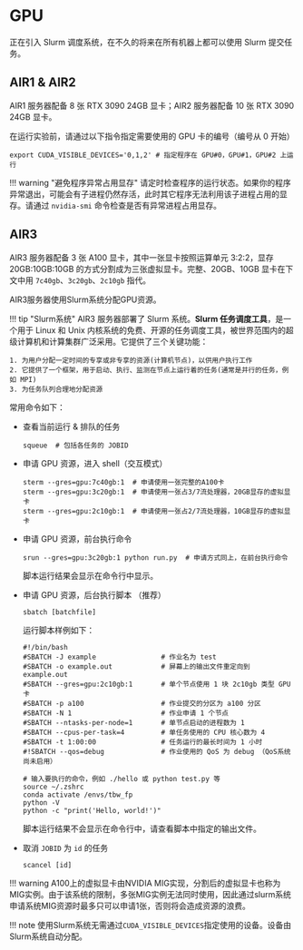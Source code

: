 # GPU

正在引入 Slurm 调度系统，在不久的将来在所有机器上都可以使用 Slurm 提交任务。

## AIR1 & AIR2

AIR1 服务器配备 8 张 RTX 3090 24GB 显卡；AIR2 服务器配备 10 张 RTX 3090 24GB 显卡。

在运行实验前，请通过以下指令指定需要使用的 GPU 卡的编号（编号从 0 开始）

```shell
export CUDA_VISIBLE_DEVICES='0,1,2' # 指定程序在 GPU#0，GPU#1，GPU#2 上运行
```

!!! warning "避免程序异常占用显存"
    请定时检查程序的运行状态。如果你的程序异常退出，可能会有子进程仍然存活，此时其它程序无法利用该子进程占用的显存。请通过 `nvidia-smi` 命令检查是否有异常进程占用显存。

## AIR3

AIR3 服务器配备 3 张 A100 显卡，其中一张显卡按照运算单元 3:2:2，显存 20GB:10GB:10GB 的方式分割成为三张虚拟显卡。完整、20GB、10GB 显卡在下文中用 `7c40gb`、`3c20gb`、`2c10gb` 指代。

AIR3服务器使用Slurm系统分配GPU资源。

!!! tip "Slurm系统"
    AIR3 服务器部署了 Slurm 系统。**Slurm 任务调度工具**，是一个用于 Linux 和 Unix 内核系统的免费、开源的任务调度工具，被世界范围内的超级计算机和计算集群广泛采用。它提供了三个关键功能：

    1. 为用户分配一定时间的专享或非专享的资源(计算机节点)，以供用户执行工作
    2. 它提供了一个框架，用于启动、执行、监测在节点上运行着的任务(通常是并行的任务，例如 MPI)
    3. 为任务队列合理地分配资源

常用命令如下：

* 查看当前运行 & 排队的任务

  ```shell
  squeue  # 包括各任务的 JOBID
  ```

* 申请 GPU 资源，进入 shell（交互模式）

  ```shell
  sterm --gres=gpu:7c40gb:1  # 申请使用一张完整的A100卡
  sterm --gres=gpu:3c20gb:1  # 申请使用一张占3/7流处理器，20GB显存的虚拟显卡
  sterm --gres=gpu:2c10gb:1  # 申请使用一张占2/7流处理器，10GB显存的虚拟显卡
  ```

* 申请 GPU 资源，前台执行命令

  ```shell
  srun --gres=gpu:3c20gb:1 python run.py  # 申请方式同上，在前台执行命令
  ```

	脚本运行结果会显示在命令行中显示。

* 申请 GPU 资源，后台执行脚本 （推荐）

  ```shell
  sbatch [batchfile]
  ```

  运行脚本样例如下：

  ```shell
  #!/bin/bash
  #SBATCH -J example                # 作业名为 test
  #SBATCH -o example.out            # 屏幕上的输出文件重定向到 example.out
  #SBATCH --gres=gpu:2c10gb:1       # 单个节点使用 1 块 2c10gb 类型 GPU 卡
  #SBATCH -p a100                   # 作业提交的分区为 a100 分区
  #SBATCH -N 1                      # 作业申请 1 个节点
  #SBATCH --ntasks-per-node=1       # 单节点启动的进程数为 1
  #SBATCH --cpus-per-task=4         # 单任务使用的 CPU 核心数为 4
  #SBATCH -t 1:00:00                # 任务运行的最长时间为 1 小时
  #!SBATCH --qos=debug              # 作业使用的 QoS 为 debug （QoS系统尚未启用）
  
  # 输入要执行的命令，例如 ./hello 或 python test.py 等
  source ~/.zshrc
  conda activate /envs/tbw_fp
  python -V                    
  python -c "print('Hello, world!')"
  ```

  脚本运行结果不会显示在命令行中，请查看脚本中指定的输出文件。

* 取消 `JOBID` 为 `id` 的任务

  ```shell
  scancel [id]
  ```

!!! warning 
    A100上的虚拟显卡由NVIDIA MIG实现，分割后的虚拟显卡也称为MIG实例。由于该系统的限制，多张MIG实例无法同时使用，因此通过slurm系统申请系统MIG资源时最多只可以申请1张，否则将会造成资源的浪费。

!!! note
    使用Slurm系统无需通过`CUDA_VISIBLE_DEVICES`指定使用的设备。设备由Slurm系统自动分配。
